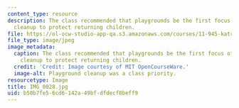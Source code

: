 ```yaml
---
content_type: resource
description: The class recommended that playgrounds be the first focus of environmental
  cleanup to protect returning children.
file: https://ol-ocw-studio-app-qa.s3.amazonaws.com/courses/11-945-katrina-practicum-spring-2006/b50b7fe56cd6142a49bfdfdecf8beff9_IMG_0028.jpg
file_type: image/jpeg
image_metadata:
  caption: The class recommended that playgrounds be the first focus of environmental
    cleanup to protect returning children.
  credit: 'Credit: Image courtesy of MIT OpenCourseWare.'
  image-alt: Playground cleanup was a class priority.
resourcetype: Image
title: IMG_0028.jpg
uid: b50b7fe5-6cd6-142a-49bf-dfdecf8beff9
---
```

